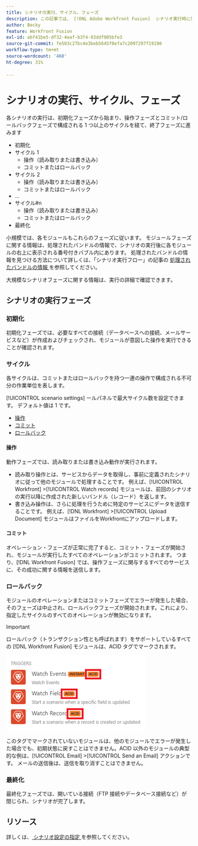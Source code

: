 ```yaml
---
title: シナリオの実行、サイクル、フェーズ
description: この記事では、 [!DNL Adobe Workfront Fusion]  シナリオ実行時に発生するイベント（初期化、操作、コミット、ロールバックなど）について説明します。
author: Becky
feature: Workfront Fusion
exl-id: abf41be5-df32-4eaf-b3f4-93ddf005bfe3
source-git-commit: fe503c27bc4e3beb5645f0efa7c2097297f19190
workflow-type: tm+mt
source-wordcount: '460'
ht-degree: 31%

---
```


# シナリオの実行、サイクル、フェーズ

各シナリオの実行は、初期化フェーズから始まり、操作フェーズとコミット/ロールバックフェーズで構成される 1 つ以上のサイクルを経て、終了フェーズに進みます

* 初期化
* サイクル 1
   * 操作（読み取りまたは書き込み）
   * コミットまたはロールバック
* サイクル 2
   * 操作（読み取りまたは書き込み）
   * コミットまたはロールバック
* ...
* サイクル#n
   * 操作（読み取りまたは書き込み）
   * コミットまたはロールバック
* 最終化

小規模では、各モジュールもこれらのフェーズに従います。 モジュールフェーズに関する情報は、処理されたバンドルの情報で、シナリオの実行後に各モジュールの右上に表示される番号付きバブル内にあります。 処理されたバンドルの情報を見つける方法について詳しくは、「シナリオ実行フロー」の記事の [ 処理されたバンドルの情報 ](/help/workfront-fusion/references/scenarios/scenario-execution-flow.md#information-about-processed-bundles) を参照してください。

大規模なシナリオフェーズに関する情報は、実行の詳細で確認できます。

## シナリオの実行フェーズ

### 初期化

初期化フェーズでは、必要なすべての接続（データベースへの接続、メールサービスなど）が作成およびチェックされ、モジュールが意図した操作を実行できることが確認されます。

### サイクル

各サイクルは、コミットまたはロールバックを持つ一連の操作で構成される不可分の作業単位を表します。

[!UICONTROL scenario settings] ールパネルで最大サイクル数を設定できます。 デフォルト値は 1 です。

* [操作](#operation)
* [コミット](#commit)
* [ロールバック](#rollback)

#### 操作

動作フェーズでは、読み取りまたは書き込み動作が実行されます。

* 読み取り操作とは、サービスからデータを取得し、事前に定義されたシナリオに従って他のモジュールで処理することです。 例えば、[!UICONTROL Workfront] >[!UICONTROL Watch records] モジュールは、前回のシナリオの実行以降に作成された新しいバンドル（レコード）を返します。
* 書き込み操作は、さらに処理を行うために特定のサービスにデータを送信することです。 例えば、[!DNL Workfront] >[!UICONTROL Upload Document] モジュールはファイルをWorkfrontにアップロードします。

#### コミット

オペレーション・フェーズが正常に完了すると、コミット・フェーズが開始され、モジュールが実行したすべてのオペレーションがコミットされます。 つまり、[!DNL Workfront Fusion] では、操作フェーズに関与するすべてのサービスに、その成功に関する情報を送信します。

### ロールバック

モジュールのオペレーションまたはコミットフェーズでエラーが発生した場合、そのフェーズは中止され、ロールバックフェーズが開始されます。これにより、指定したサイクルのすべてのオペレーションが無効になります。

>[!IMPORTANT]
>
>ロールバック（トランザクション性とも呼ばれます）をサポートしているすべての [!DNL Workfront Fusion] モジュールは、ACID タグでマークされます。
>
>![](assets/acid-modules.png)
>
>このタグでマークされていないモジュールは、他のモジュールでエラーが発生した場合でも、初期状態に戻すことはできません。ACID 以外のモジュールの典型的な例は、[!UICONTROL Email] >[!UICONTROL Send an Email] アクションです。 メールの送信後は、送信を取り消すことはできません。

### 最終化

最終化フェーズでは、開いている接続（FTP 接続やデータベース接続など）が閉じられ、シナリオが完了します。

## リソース

詳しくは、[ シナリオ設定の指定 ](/help/workfront-fusion/create-scenarios/config-scenarios-settings/configure-scenario-settings.md) を参照してください。
